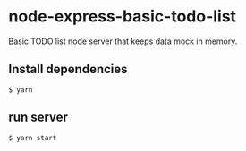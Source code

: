 # node-express-basic-todo-list
Basic TODO list node server that keeps data mock in memory.

## Install dependencies
```
$ yarn
```

## run server
```
$ yarn start
```
